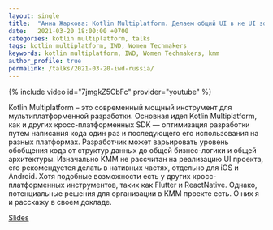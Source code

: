```yaml
---
layout: single
title:  "Анна Жаркова: Kotlin Multiplatform. Делаем общий UI в не UI sdk"
date:   2021-03-20 18:00:00 +0700
categories: kotlin multiplatform, talks
tags: kotlin multiplatform, IWD, Women Techmakers
keywords: kotlin multiplatform, IWD, Women Techmakers, kmm
author_profile: true
permalink: /talks/2021-03-20-iwd-russia/
---
```

{% include video id="7jmgkZ5CbFc" provider="youtube" %}


Kotlin Multiplatform – это современный мощный инструмент для мультиплатформенной разработки. Основная идея Kotlin Multiplatform, как и других кросс-платформенных SDK — оптимизация разработки путем написания кода один раз и последующего его использования на разных платформах. Разработчик может варьировать уровень обобщения кода от структур данных до общей бизнес-логики и общей архитектуры.
Изначально KMM не рассчитан на реализацию UI проекта, его рекомендуется делать в нативных частях, отдельно для iOS и Android. Хотя подобные возможности есть у других кросс-платформенных инструментов, таких как Flutter и ReactNative.
Однако, потенциальные решения для организации в KMM проекте есть. О них я и расскажу в своем докладе.

[Slides](https://drive.google.com/file/d/1bxbTS7IxCm9c2qlHd4EN9rBWIGFiIdEb/view?usp=sharing)

